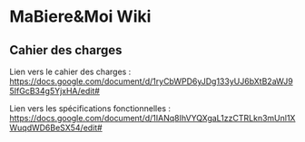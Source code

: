 # MaBiere&Moi Wiki

## Cahier des charges

Lien vers le cahier des charges :
https://docs.google.com/document/d/1ryCbWPD6yJDg133yUJ6bXtB2aWJ95IfGcB34g5YjxHA/edit#

Lien vers les spécifications fonctionnelles :
https://docs.google.com/document/d/1IANq8IhVYQXgaL1zzCTRLkn3mUnl1XWuqdWD6BeSX54/edit#
